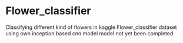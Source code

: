 # Flower_classifier
 Classifying different kind of flowers in kaggle Flower_classifier dataset using own inception based cnn model model not yet been completed 
